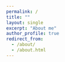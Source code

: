 ```yaml
---
permalink: /
title: ""
layout: single
excerpt: "About me"
author_profile: true
redirect_from: 
  - /about/
  - /about.html
---
```



